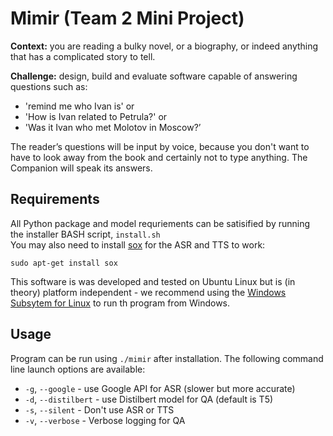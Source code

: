 # Mimir (Team 2 Mini Project)
__Context:__ you are reading a bulky novel, or a biography, or indeed anything that has a complicated story to tell.

__Challenge:__ design, build and evaluate software capable of
answering questions such as:

* 'remind me who Ivan is' or
* 'How is Ivan related to Petrula?' or
* 'Was it Ivan who met Molotov in Moscow?’

The reader’s questions will be input by voice, because you don't want
to have to look away from the book and certainly not to type
anything. The Companion will speak its answers.

## Requirements
All Python package and model requriements can be satisified by running the installer BASH script, ```install.sh```\
You may also need to install [sox](http://sox.sourceforge.net/sox.html) for the ASR and TTS to work:
```
sudo apt-get install sox
```
This software is was developed and tested on Ubuntu Linux but is (in theory) platform independent - we recommend using the [Windows Subsytem for Linux](https://docs.microsoft.com/en-us/windows/wsl/install-win10#manual-installation-steps) to run th program from Windows.  
## Usage

Program can be run using ```./mimir``` after installation. The following command line launch options are available:
* ```-g```, ```--google``` - use Google API for ASR (slower but more accurate)
* ```-d```, ```--distilbert``` - use Distilbert model for QA (default is T5)
* ```-s```, ```--silent``` - Don't use ASR or TTS 
* ```-v```, ```--verbose``` - Verbose logging for QA
